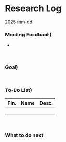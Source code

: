 # Research Log
2025-mm-dd

### Meeting Feedback)
- 

<br>


### Goal)


<br>


### To-Do List)
|Fin.|Name|Desc.|
|:-:|:-|:-|
||||
||||
||||
||||


<br>


### What to do next
